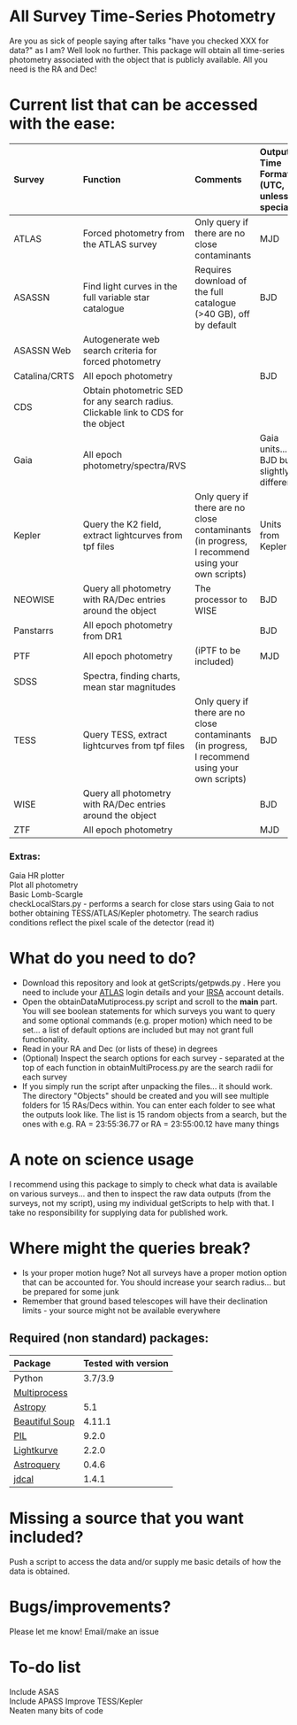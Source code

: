# All Survey Time-Series Photometry
Are you as sick of people saying after talks "have you checked XXX for data?" as I am? Well look no further. This package will obtain all time-series photometry associated with the object that is publicly available. All you need is the RA and Dec!

  
# Current list that can be accessed with the ease:  

| Survey      | Function  | Comments     |  Output Time Format (UTC, unless special)  |
| :---        |    :----   |    :----       | :----       |
| ATLAS        |    Forced photometry from the ATLAS survey     |    Only query if there are no close contaminants       | MJD | 
| ASASSN        |    Find light curves in the full variable star catalogue     |    Requires download of the full catalogue (>40 GB), off by default  | BJD  |
| ASASSN Web        |    Autogenerate web search criteria for forced photometry   |           |
| Catalina/CRTS        |    All epoch photometry   | |    BJD       |
| CDS        |    Obtain photometric SED for any search radius. Clickable link to CDS for the object   |           |
| Gaia        |    All epoch photometry/spectra/RVS   |   | Gaia units... BJD but slightly different       |
| Kepler        |    Query the K2 field, extract lightcurves from tpf files    |       Only query if there are no close contaminants   (in progress, I recommend using your own scripts) | Units from Kepler |
| NEOWISE        |    Query all photometry with RA/Dec entries around the object   |          The processor to WISE |  BJD |
| Panstarrs        |    All epoch photometry from DR1   | |     BJD      |
| PTF        |    All epoch photometry   |          (iPTF to be included) |  MJD   |
| SDSS        |    Spectra, finding charts, mean star magnitudes   |           |
| TESS        |    Query TESS, extract lightcurves from tpf files   |        Only query if there are no close contaminants  (in progress, I recommend using your own scripts) | BJD | 
| WISE        |    Query all photometry with RA/Dec entries around the object  | |    BJD       |
| ZTF        |    All epoch photometry  | |    MJD       |


  


### Extras:  
Gaia HR plotter  
Plot all photometry  
Basic Lomb-Scargle  
checkLocalStars.py - performs a search for close stars using Gaia to not bother obtaining TESS/ATLAS/Kepler photometry. The search radius conditions reflect the pixel scale of the detector (read it)  




# What do you need to do?
- Download this repository and look at getScripts/getpwds.py  . Here you need to include your [ATLAS](https://fallingstar-data.com/forcedphot/) login details and your [IRSA](https://irsa.ipac.caltech.edu/Missions/ztf.html) account details.
- Open the obtainDataMutiprocess.py script and scroll to the __main__ part.  You will see boolean statements for which surveys you want to query and some optional commands (e.g. proper motion) which need to be set... a list of default options are included but may not grant full functionality.
- Read in your RA and Dec (or lists of these) in degrees
- (Optional) Inspect the search options for each survey - separated at the top of each function in obtainMultiProcess.py are the search radii for each survey
- If you simply run the script after unpacking the files... it should work. The directory "Objects" should be created and you will see multiple folders for 15 RAs/Decs within. You can enter each folder to see what the outputs look like. The list is 15 random objects from a search, but the ones with e.g. RA = 23:55:36.77 or RA = 23:55:00.12 have many things


# A note on science usage
I recommend using this package to simply to check what data is available on various surveys... and then to inspect the raw data outputs (from the surveys, not my script), using my individual getScripts to help with that. I take no responsibility for supplying data for published work.

# Where might the queries break?
- Is your proper motion huge? Not all surveys have a proper motion option that can be accounted for. You should increase your search radius... but be prepared for some junk
- Remember that ground based telescopes will have their declination limits - your source might not be available everywhere
 

## Required (non standard) packages:

| Package      | Tested with version  |
| :---        |    :----   |
| Python | 3.7/3.9 |
|[Multiprocess](https://pypi.org/project/multiprocess/)|  
|[Astropy](https://docs.astropy.org/en/stable/install.html)| 5.1 |   
|[Beautiful Soup](https://pypi.org/project/beautifulsoup4/)| 4.11.1 |  
|[PIL](https://pypi.org/project/Pillow/)| 9.2.0 | 
|[Lightkurve](https://docs.lightkurve.org/about/install.html)| 2.2.0 |  
|[Astroquery](https://astroquery.readthedocs.io/en/latest/)|  0.4.6 |  
|[jdcal](https://pypi.org/project/jdcal/)| 1.4.1 |  


# Missing a source that you want included?
Push a script to access the data and/or supply me basic details of how the data is obtained.

# Bugs/improvements?
Please let me know! Email/make an issue

# To-do list
Include ASAS  
Include APASS
Improve TESS/Kepler  
Neaten many bits of code


